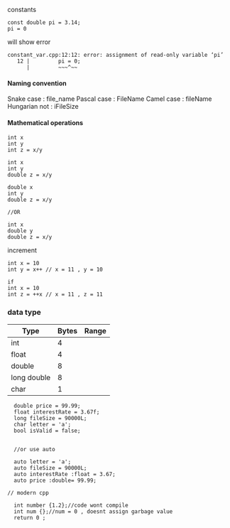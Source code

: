 
constants
```
const double pi = 3.14;
pi = 0

```

will show error

```
constant_var.cpp:12:12: error: assignment of read-only variable ‘pi’
   12 |         pi = 0;
      |         ~~~^~~
```

#### Naming convention

Snake case : file_name
Pascal case : FileName
Camel case : fileName
Hungarian not : iFileSize



#### Mathematical operations

``` correct
int x
int y
int z = x/y
```

``` Incorrrect
int x
int y
double z = x/y
```

``` correct
double x
int y
double z = x/y

//OR

int x
double y
double z = x/y

```

increment

```
int x = 10
int y = x++ // x = 11 , y = 10

if
int x = 10
int z = ++x // x = 11 , z = 11
```

### data type


| Type        | Bytes | Range |
| ----------- | ----- | ----- |
| int         | 4     |       |
| float       | 4     |       |
| double      | 8     |       |
| long double | 8     |       |
| char        | 1     |       |
```
  double price = 99.99;
  float interestRate = 3.67f;
  long fileSize = 90000L;
  char letter = 'a';
  bool isValid = false;


  //or use auto
  
  auto letter = 'a';
  auto fileSize = 90000L;
  auto interestRate :float = 3.67;
  auto price :double= 99.99;

// modern cpp

  int number {1.2};//code wont compile
  int num {};//num = 0 , doesnt assign garbage value
  return 0 ;

```

